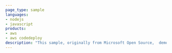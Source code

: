 ```yaml
---
page_type: sample
languages:
- nodejs
- javascript
products:
- aws
- aws codedeploy
description: "This sample, originally from Microsoft Open Source,  demonstrates a tiny Hello World Node.js app deployed to an EC2 instance on AWS using CodeDeploy."
---
```


